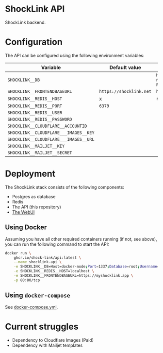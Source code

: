# ShockLink API
ShockLink backend.

# Configuration

The API can be configured using the following environment variables:

| Variable                              | Default value           | Example value                                                                                |
|---------------------------------------|-------------------------|----------------------------------------------------------------------------------------------|
| `SHOCKLINK__DB`                       |                         | `Host=docker-node;Port=1337;Database=root;Username=root;Password=root;Search Path=ShockLink` |
| `SHOCKLINK__FRONTENDBASEURL`          | `https://shocklink.net` | `https://shocklink.net`                                                                      |
| `SHOCKLINK__REDIS__HOST`              | x                       | `redis`                                                                                      |
| `SHOCKLINK__REDIS__PORT`              | `6379`                  |
| `SHOCKLINK__REDIS__USER`              |                         |
| `SHOCKLINK__REDIS__PASSWORD`          |                         |
| `SHOCKLINK__CLOUDFLARE__ACCOUNTID`    |                         |
| `SHOCKLINK__CLOUDFLARE___IMAGES__KEY` |                         |
| `SHOCKLINK__CLOUDFLARE___IMAGES__URL` |                         |
| `SHOCKLINK__MAILJET__KEY`             |                         |
| `SHOCKLINK__MAILJET__SECRET`          |                         |

# Deployment

The ShockLink stack consists of the following components:

- Postgres as database
- Redis
- The API (this repository)
- [The WebUI](https://github.com/Shock-Link/WebUI)

## Using Docker

Assuming you have all other required containers running (if not, see above), you can run the following command to start
the API:

```bash
docker run \
    ghcr.io/shock-link/api:latest \
    --name shocklink-api \
    -e SHOCKLINK__DB=Host=docker-node;Port=1337;Database=root;Username=root;Password=root;Search Path=ShockLink \
    -e SHOCKLINK__REDIS__HOST=localhost \
    -e SHOCKLINK__FRONTENDBASEURL=https://myshocklink.app \
    -p 80:80/tcp
```

## Using `docker-compose`

See [docker-compose.yml](docker-compose.yml).

# Current struggles
+ Dependency to Cloudflare Images (Paid)
+ Dependency with Mailjet templates